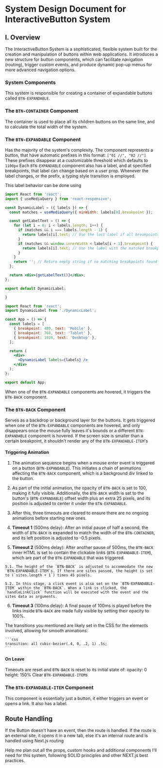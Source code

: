 # System Design Document for InteractiveButton System

## I. Overview

The InteractiveButton System is a sophisticated, flexible system built for the creation and manipulation of buttons within web applications. It introduces a new structure for button components, which can facilitate navigation (routing), trigger custom events, and produce dynamic pop-up menus for more advanced navigation options.

### System Components

This system is responsible for creating a container of expandable buttons called `BTN-EXPANDABLE`.

### The `BTN-CONTAINER` Component

The container is used to place all its children buttons on the same line, and to calculate the total width of the system.

### The `BTN-EXPANDABLE` Component

Has the majority of the system's complexity. The component represents a button, that have automatic prefixes in this format:
  `["01 //", "02 //"]`
These prefixes disappear at a customizable threshold which defaults to `1100px`
Each `BTN-EXPANDABLE` component also has a label, and at specified breakpoints, that label can change based on a user prop. Whenever the label changes, or the prefix, a typing style transition is employed.

This label behavior can be done using 

```jsx
import React from 'react';
import { useMediaQuery } from 'react-responsive';

const DynamicLabel = ({ labels }) => {
  const matches = useMediaQuery({ minWidth: labels[0].breakpoint });

  const getLabelText = () => {
    for (let i = 0; i < labels.length; i++) {
      if (matches && i === labels.length - 1) {
        return labels[i].text; // Use the last label if all breakpoints are matched
      }
      if (matches && window.innerWidth < labels[i + 1].breakpoint) {
        return labels[i].text; // Use the label with the matched breakpoint
      }
    }
    return ''; // Return empty string if no matching breakpoints found
  };

  return <div>{getLabelText()}</div>;
};

export default DynamicLabel;

}
```

```jsx
import React from 'react';
import DynamicLabel from './DynamicLabel';

const App = () => {
  const labels = [
    { breakpoint: 480, text: 'Mobile' },
    { breakpoint: 768, text: 'Tablet' },
    { breakpoint: 1024, text: 'Desktop' },
  ];

  return (
    <div>
      <DynamicLabel labels={labels} />
    </div>
  );
};

export default App;
```

When one of the `BTN-EXPANDABLE` components are hovered, it triggers the `BTN-BACK` component.

### The `BTN-BACK` Component

Serves as a backdrop or background layer for the buttons. It gets triggered when one of the `BTN-EXPANDABLE` components are hovered, and only disappears once the mouse fully leaves it's bounds or a different `BTN-EXPANDABLE` component is hovered. If the screen size is smaller than a certain breakpoint, it shouldn't render any of the `BTN-EXPANDABLE-ITEM`'s

#### Triggering Animation

  1. The animation sequence begins when a mouse enter event is triggered on a button (`BTN-EXPANDABLE`). This initiates a chain of animations affecting the `BTN-BACK` component, which is a background div linked to the button.

  2. As part of the initial animation, the opacity of `BTN-BACK` is set to 100, making it fully visible. Additionally, the `BTN-BACK` width is set to the button's (`BTN-EXPANDABLE`) offset width plus an extra 25 pixels, and its position is adjusted to center it under the `BTN-EXPANDABLE`.

  3. After this, three timeouts are cleared to ensure there are no ongoing animations before starting new ones.

  4. **Timeout 1** (500ms delay): After an initial pause of half a second, the width of `BTN-BACK` is expanded to match the width of the `BTN-CONTAINER`, and its left position is adjusted to -0.5 pixels.

  5. **Timeout 2** (500ms delay): After another pause of 500ms, the `BTN-BACK` inner HTML is set to contain the clickable links (`BTN-EXPANDABLE-ITEM`), which are part of the `BTN-EXPANDABLE` that was triggered.

    5.1. The height of the `BTN-BACK` is adjusted to accommodate the new `BTN-EXPANDABLE-ITEM`s. If there are sites passed, the height is set to (`sites.length + 1`) times 45 pixels.

    5.2. In this stage, a click event is also set on the `BTN-EXPANDABLE-ITEM` within the `BTN-BACK`. When a link is clicked, the `handleLinkClick` function will be executed with the event and the sites data as arguments.

  6. **Timeout 3** (100ms delay): A final pause of 100ms is played before the links inside `BTN-BACK` are made fully visible by setting their opacity to 100%.

  The transitions you mentioned are likely set in the CSS for the elements involved, allowing for smooth animations:

    ```css
    transition: all cubic-bezier(.4, 0, .2, 1) .5s;
    ```

#### On Leave

Timeouts are reset and `BTN-BACK` is reset to its initial state of:
  opacity: 0 
  height: 150%
  Clear `BTN-EXPANDABLE-ITEM`s

### The `BTN-EXPANDABLE-ITEM` Component

This component is essentially just a button, it either triggers an event or opens a link. It also has a label.

## Route Handling

If the Button doesn't have an event, then the route is handled.
If the route is an external site, it opens it in a new tab, else it's an internal route and is handled using Next.js routing


Help me plan out all the props, custom hooks and additional components I'll need for this system, following SOLID principles and other NEXT.js best practices.